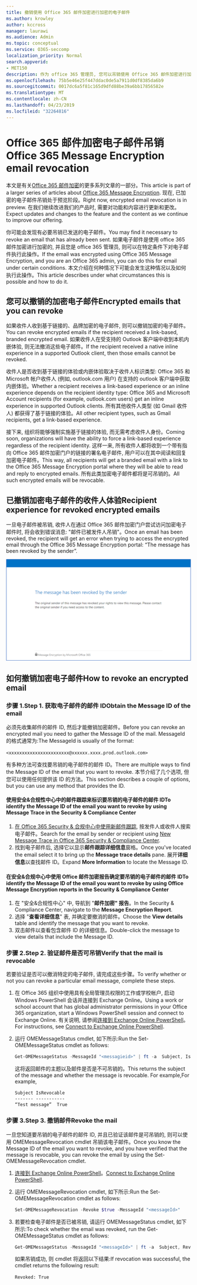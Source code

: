 ```yaml
---
title: 撤销使用 Office 365 邮件加密进行加密的电子邮件
ms.author: krowley
author: kccross
manager: laurawi
ms.audience: Admin
ms.topic: conceptual
ms.service: O365-seccomp
localization_priority: Normal
search.appverid:
- MET150
description: 作为 office 365 管理员, 您可以吊销使用 Office 365 邮件加密进行加密的某些电子邮件。
ms.openlocfilehash: 75b5e46e25f447ddac0de5a7911d0df8385da6b9
ms.sourcegitcommit: 0017dc6a5f81c165d9dfd88be39a6bb17856582e
ms.translationtype: MT
ms.contentlocale: zh-CN
ms.lasthandoff: 04/23/2019
ms.locfileid: "32264816"
---
```

# <a name="office-365-message-encryption-email-revocation"></a><span data-ttu-id="79184-103">Office 365 邮件加密电子邮件吊销</span><span class="sxs-lookup"><span data-stu-id="79184-103">Office 365 Message Encryption email revocation</span></span>

<span data-ttu-id="79184-104">本文是有关[Office 365 邮件加密](ome.md)的更多系列文章的一部分。</span><span class="sxs-lookup"><span data-stu-id="79184-104">This article is part of a larger series of articles about [Office 365 Message Encryption](ome.md).</span></span> <span data-ttu-id="79184-105">现在, 已加密的电子邮件吊销处于预览阶段。</span><span class="sxs-lookup"><span data-stu-id="79184-105">Right now, encrypted email revocation is in preview.</span></span> <span data-ttu-id="79184-106">在我们继续改进我们的产品时, 需要对功能和内容进行更新和更改。</span><span class="sxs-lookup"><span data-stu-id="79184-106">Expect updates and changes to the feature and the content as we continue to improve our offering.</span></span>

<span data-ttu-id="79184-107">你可能会发现有必要吊销已发送的电子邮件。</span><span class="sxs-lookup"><span data-stu-id="79184-107">You may find it necessary to revoke an email that has already been sent.</span></span> <span data-ttu-id="79184-108">如果电子邮件是使用 office 365 邮件加密进行加密的, 并且您是 office 365 管理员, 则可以在特定条件下对电子邮件执行此操作。</span><span class="sxs-lookup"><span data-stu-id="79184-108">If the email was encrypted using Office 365 Message Encryption, and you are an Office 365 admin, you can do this for email under certain conditions.</span></span> <span data-ttu-id="79184-109">本文介绍在何种情况下可能会发生这种情况以及如何执行此操作。</span><span class="sxs-lookup"><span data-stu-id="79184-109">This article describes under what circumstances this is possible and how to do it.</span></span>
  
## <a name="encrypted-emails-that-you-can-revoke"></a><span data-ttu-id="79184-110">您可以撤销的加密电子邮件</span><span class="sxs-lookup"><span data-stu-id="79184-110">Encrypted emails that you can revoke</span></span>

<span data-ttu-id="79184-111">如果收件人收到基于链接的、品牌加密的电子邮件, 则可以撤销加密的电子邮件。</span><span class="sxs-lookup"><span data-stu-id="79184-111">You can revoke encrypted emails if the recipient received a link-based, branded encrypted email.</span></span> <span data-ttu-id="79184-112">如果收件人在受支持的 Outlook 客户端中收到本机内嵌体验, 则无法撤消这些电子邮件。</span><span class="sxs-lookup"><span data-stu-id="79184-112">If the recipient received a native inline experience in a supported Outlook client, then those emails cannot be revoked.</span></span>

<span data-ttu-id="79184-113">收件人是否收到基于链接的体验或内嵌体验取决于收件人标识类型: Office 365 和 Microsoft 帐户收件人 (例如, outlook.com 用户) 在支持的 outlook 客户端中获取内嵌体验。</span><span class="sxs-lookup"><span data-stu-id="79184-113">Whether a recipient receives a link-based experience or an inline experience depends on the recipient identity type: Office 365 and Microsoft Account recipients (for example, outlook.com users) get an inline experience in supported Outlook clients.</span></span> <span data-ttu-id="79184-114">所有其他收件人类型 (如 Gmail 收件人) 都获得了基于链接的体验。</span><span class="sxs-lookup"><span data-stu-id="79184-114">All other recipient types, such as Gmail recipients, get a link-based experience.</span></span>

<span data-ttu-id="79184-115">接下来, 组织将能够强制实施基于链接的体验, 而无需考虑收件人身份。</span><span class="sxs-lookup"><span data-stu-id="79184-115">Coming soon, organizations will have the ability to force a link-based experience regardless of the recipient identity.</span></span> <span data-ttu-id="79184-116">这样一来, 所有收件人都将收到一个带有指向 Office 365 邮件加密门户的链接的署名电子邮件, 用户可以在其中阅读和回复加密电子邮件。</span><span class="sxs-lookup"><span data-stu-id="79184-116">This way, all recipients will get a branded email with a link to the Office 365 Message Encryption portal where they will be able to read and reply to encrypted emails.</span></span> <span data-ttu-id="79184-117">所有此类加密电子邮件都将是可吊销的。</span><span class="sxs-lookup"><span data-stu-id="79184-117">All such encrypted emails will be revocable.</span></span>
  
## <a name="recipient-experience-for-revoked-encrypted-emails"></a><span data-ttu-id="79184-118">已撤销加密电子邮件的收件人体验</span><span class="sxs-lookup"><span data-stu-id="79184-118">Recipient experience for revoked encrypted emails</span></span>

<span data-ttu-id="79184-119">一旦电子邮件被吊销, 收件人在通过 Office 365 邮件加密门户尝试访问加密电子邮件时, 将会收到错误消息: "邮件已被发件人吊销"。</span><span class="sxs-lookup"><span data-stu-id="79184-119">Once an email has been revoked, the recipient will get an error when trying to access the encrypted email through the Office 365 Message Encryption portal: “The message has been revoked by the sender”.</span></span>

![显示已吊销加密电子邮件的屏幕截图。](media/revoked-encrypted-email.png)

## <a name="how-to-revoke-an-encrypted-email"></a><span data-ttu-id="79184-121">如何撤销加密电子邮件</span><span class="sxs-lookup"><span data-stu-id="79184-121">How to revoke an encrypted email</span></span>

### <a name="step-1-obtain-the-message-id-of-the-email"></a><span data-ttu-id="79184-122">步骤 1.</span><span class="sxs-lookup"><span data-stu-id="79184-122">Step 1.</span></span> <span data-ttu-id="79184-123">获取电子邮件的邮件 ID</span><span class="sxs-lookup"><span data-stu-id="79184-123">Obtain the Message ID of the email</span></span>

<span data-ttu-id="79184-124">必须先收集邮件的邮件 ID, 然后才能撤销加密邮件。</span><span class="sxs-lookup"><span data-stu-id="79184-124">Before you can revoke an encrypted mail you need to gather the Message ID of the mail.</span></span> <span data-ttu-id="79184-125">MessageId 的格式通常为:</span><span class="sxs-lookup"><span data-stu-id="79184-125">The MessageId is usually of the format:</span></span>

`<xxxxxxxxxxxxxxxxxxxxxxx@xxxxxx.xxxx.prod.outlook.com>`  

<span data-ttu-id="79184-126">有多种方法可查找要吊销的电子邮件的邮件 ID。</span><span class="sxs-lookup"><span data-stu-id="79184-126">There are multiple ways to find the Message ID of the email that you want to revoke.</span></span> <span data-ttu-id="79184-127">本节介绍了几个选项, 但您可以使用任何提供该 ID 的方法。</span><span class="sxs-lookup"><span data-stu-id="79184-127">This section describes a couple of options, but you can use any method that provides the ID.</span></span>

#### <a name="to-identify-the-message-id-of-the-email-you-want-to-revoke-by-using-message-trace-in-the-security-amp-compliance-center"></a><span data-ttu-id="79184-128">使用安全&amp;合规性中心中的邮件跟踪来标识要吊销的电子邮件的邮件 ID</span><span class="sxs-lookup"><span data-stu-id="79184-128">To identify the Message ID of the email you want to revoke by using Message Trace in the Security &amp; Compliance Center</span></span>

1. <span data-ttu-id="79184-129">[在 Office 365 Security & 合规中心中使用新邮件跟踪](https://blogs.technet.microsoft.com/exchange/2018/05/02/new-message-trace-in-office-365-security-compliance-center/), 按发件人或收件人搜索电子邮件。</span><span class="sxs-lookup"><span data-stu-id="79184-129">Search for the email by sender or recipient using [New Message Trace in Office 365 Security & Compliance Center](https://blogs.technet.microsoft.com/exchange/2018/05/02/new-message-trace-in-office-365-security-compliance-center/).</span></span>
2. <span data-ttu-id="79184-130">找到电子邮件后, 选择它以显示**邮件跟踪详细信息**窗格。</span><span class="sxs-lookup"><span data-stu-id="79184-130">Once you've located the email select it to bring up the **Message trace details** pane.</span></span> <span data-ttu-id="79184-131">展开**详细信息**以查找邮件 ID。</span><span class="sxs-lookup"><span data-stu-id="79184-131">Expand **More Information** to locate the Message ID.</span></span>

#### <a name="to-identify-the-message-id-of-the-email-you-want-to-revoke-by-using-office-message-encryption-reports-in-the-security-amp-compliance-center"></a><span data-ttu-id="79184-132">在安全&amp;合规中心中使用 Office 邮件加密报告确定要吊销的电子邮件的邮件 ID</span><span class="sxs-lookup"><span data-stu-id="79184-132">To identify the Message ID of the email you want to revoke by using Office Message Encryption reports in the Security &amp; Compliance Center</span></span>

1. <span data-ttu-id="79184-133">在 "安全&amp;合规性中心" 中, 导航到 "**邮件加密" 报告**。</span><span class="sxs-lookup"><span data-stu-id="79184-133">In the Security &amp; Compliance Center, navigate to the **Message Encryption Report**.</span></span>
2. <span data-ttu-id="79184-134">选择 "**查看详细信息**" 表, 并确定要撤消的邮件。</span><span class="sxs-lookup"><span data-stu-id="79184-134">Choose the **View details** table and identify the message that you want to revoke.</span></span>
3. <span data-ttu-id="79184-135">双击邮件以查看包含邮件 ID 的详细信息。</span><span class="sxs-lookup"><span data-stu-id="79184-135">Double-click the message to view details that include the Message ID.</span></span>

### <a name="step-2-verify-that-the-mail-is-revocable"></a><span data-ttu-id="79184-136">步骤 2.</span><span class="sxs-lookup"><span data-stu-id="79184-136">Step 2.</span></span> <span data-ttu-id="79184-137">验证邮件是否可吊销</span><span class="sxs-lookup"><span data-stu-id="79184-137">Verify that the mail is revocable</span></span>

<span data-ttu-id="79184-138">若要验证是否可以撤消特定的电子邮件, 请完成这些步骤。</span><span class="sxs-lookup"><span data-stu-id="79184-138">To verify whether or not you can revoke a particular email message, complete these steps.</span></span>

1. <span data-ttu-id="79184-139">在 Office 365 组织中使用具有全局管理员权限的工作或学校帐户, 启动 Windows PowerShell 会话并连接到 Exchange Online。</span><span class="sxs-lookup"><span data-stu-id="79184-139">Using a work or school account that has global administrator permissions in your Office 365 organization, start a Windows PowerShell session and connect to Exchange Online.</span></span> <span data-ttu-id="79184-140">有关说明, 请参阅[连接到 Exchange Online PowerShell](https://aka.ms/exopowershell)。</span><span class="sxs-lookup"><span data-stu-id="79184-140">For instructions, see [Connect to Exchange Online PowerShell](https://aka.ms/exopowershell).</span></span>

2. <span data-ttu-id="79184-141">运行 OMEMessageStatus cmdlet, 如下所示:</span><span class="sxs-lookup"><span data-stu-id="79184-141">Run the Set-OMEMessageStatus cmdlet as follows:</span></span>
     ```powershell
     Get-OMEMessageStatus -MessageId "<messagieid>" | ft -a  Subject, IsRevocable
     ```

   <span data-ttu-id="79184-142">这将返回邮件的主题以及邮件是否是不可吊销的。</span><span class="sxs-lookup"><span data-stu-id="79184-142">This returns the subject of the message and whether the message is revocable.</span></span> <span data-ttu-id="79184-143">For example,</span><span class="sxs-lookup"><span data-stu-id="79184-143">For example,</span></span>

     ```text
     Subject IsRevocable
     ------- -----------
     “Test message”  True
     ```

### <a name="step-3-revoke-the-mail"></a><span data-ttu-id="79184-144">步骤 3.</span><span class="sxs-lookup"><span data-stu-id="79184-144">Step 3.</span></span> <span data-ttu-id="79184-145">撤销邮件</span><span class="sxs-lookup"><span data-stu-id="79184-145">Revoke the mail</span></span>  

<span data-ttu-id="79184-146">一旦您知道要吊销的电子邮件的邮件 ID, 并且已验证该邮件是可吊销的, 则可以使用 OMEMessageRevocation cmdlet 吊销该电子邮件。</span><span class="sxs-lookup"><span data-stu-id="79184-146">Once you know the Message ID of the email you want to revoke, and you have verified that the message is revocable, you can revoke the email by using the Set-OMEMessageRevocation cmdlet.</span></span>

1. <span data-ttu-id="79184-147">[连接到 Exchange Online PowerShell](https://aka.ms/exopowershell)。</span><span class="sxs-lookup"><span data-stu-id="79184-147">[Connect to Exchange Online PowerShell](https://aka.ms/exopowershell).</span></span>

2. <span data-ttu-id="79184-148">运行 OMEMessageRevocation cmdlet, 如下所示:</span><span class="sxs-lookup"><span data-stu-id="79184-148">Run the Set-OMEMessageRevocation cmdlet as follows:</span></span>

    ```powershell
    Set-OMEMessageRevocation -Revoke $true -MessageId "<messageId>"
    ```

3. <span data-ttu-id="79184-149">若要检查电子邮件是否已被吊销, 请运行 OMEMessageStatus cmdlet, 如下所示:</span><span class="sxs-lookup"><span data-stu-id="79184-149">To check whether the email was revoked, run the Get-OMEMessageStatus cmdlet as follows:</span></span>

    ```powershell
    Get-OMEMessageStatus -MessageId "<messageId>" | ft -a  Subject, Revoked
    ```  
    <span data-ttu-id="79184-150">如果吊销成功, 则 cmdlet 将返回以下结果:</span><span class="sxs-lookup"><span data-stu-id="79184-150">If revocation was successful, the cmdlet returns the following result:</span></span>  

    `Revoked: True`
